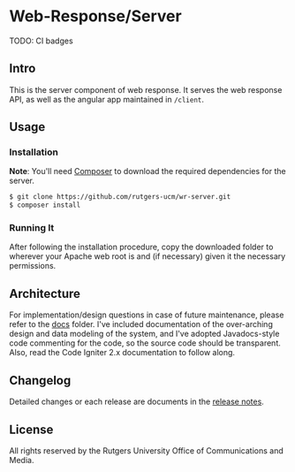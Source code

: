 # Web-Response/Server

TODO: CI badges

## Intro

This is the server component of web response. It serves the web response API, as well as the angular app maintained in `/client`.

## Usage

### Installation

**Note**: You'll need [Composer](https://getcomposer.org/doc/00-intro.md) to download the required dependencies for the server.

```bash
$ git clone https://github.com/rutgers-ucm/wr-server.git
$ composer install
```

### Running It

After following the installation procedure, copy the downloaded folder to
wherever your Apache web root is and (if necessary) given it the necessary
permissions.

## Architecture

For implementation/design questions in case of future maintenance, please refer
to the [docs](./docs) folder. I've included documentation of the over-arching
design and data modeling of the system, and I've adopted Javadocs-style code
commenting for the code, so the source code should be transparent. Also, read
the Code Igniter 2.x documentation to follow along.

## Changelog

Detailed changes or each release are documents in the [release notes](#).

## License

All rights reserved by the Rutgers University Office of Communications and Media.
